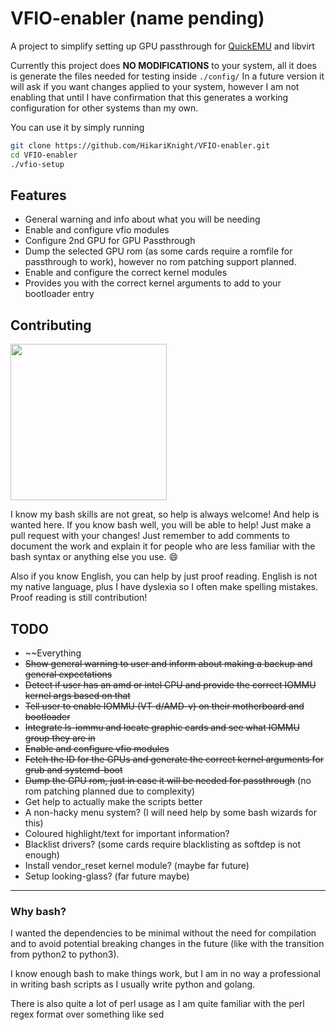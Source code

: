 # VFIO-enabler (name pending)

A project to simplify setting up GPU passthrough for [QuickEMU](https://github.com/quickemu-project/quickemu) and libvirt

Currently this project does **NO MODIFICATIONS** to your system, all it does is generate the files needed for testing inside `./config/`
In a future version it will ask if you want changes applied to your system, however I am not enabling that until I have confirmation that this generates a working configuration for other systems than my own.

You can use it by simply running

```bash
git clone https://github.com/HikariKnight/VFIO-enabler.git
cd VFIO-enabler
./vfio-setup
```

## Features

* General warning and info about what you will be needing
* Enable and configure vfio modules
* Configure 2nd GPU for GPU Passthrough
* Dump the selected GPU rom (as some cards require a romfile for passthrough to work), however no rom patching support planned.
* Enable and configure the correct kernel modules
* Provides you with the correct kernel arguments to add to your bootloader entry

## Contributing

<img src="https://user-images.githubusercontent.com/2557889/156038229-4e70352f-9182-4474-8e32-d14d3ad67566.png" width="250px">

I know my bash skills are not great, so help is always welcome! And help is wanted here.
If you know bash well, you will be able to help! Just make a pull request with your changes!
Just remember to add comments to document the work and explain it for people who are less familiar with the bash syntax or anything else you use. 😄

Also if you know English, you can help by just proof reading. English is not my native language, plus I have dyslexia so I often make spelling mistakes.
Proof reading is still contribution!

## TODO

* ~~Everything
* ~~Show general warning to user and inform about making a backup and general expectations~~
* ~~Detect if user has an amd or intel CPU and provide the correct IOMMU kernel args based on that~~
* ~~Tell user to enable IOMMU (VT-d/AMD-v) on their motherboard and bootloader~~
* ~~Integrate ls-iommu and locate graphic cards and see what IOMMU group they are in~~
* ~~Enable and configure vfio modules~~
* ~~Fetch the ID for the GPUs and generate the correct kernel arguments for grub and systemd-boot~~
* ~~Dump the GPU rom, just in case it will be needed for passthrough~~ (no rom patching planned due to complexity)
* Get help to actually make the scripts better
* A non-hacky menu system? (I will need help by some bash wizards for this)
* Coloured highlight/text for important information?
* Blacklist drivers? (some cards require blacklisting as softdep is not enough)
* Install vendor_reset kernel module? (maybe far future)
* Setup looking-glass? (far future maybe)

----

### Why bash?

I wanted the dependencies to be minimal without the need for compilation and to avoid potential breaking changes in the future (like with the transition from python2 to python3).

I know enough bash to make things work, but I am in no way a professional in writing bash scripts as I usually write python and golang.

There is also quite a lot of perl usage as I am quite familiar with the perl regex format over something like sed
